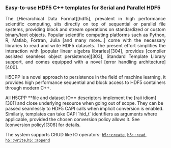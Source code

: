 <!---
 Copyright (c) 2018 vargaconsulting, Toronto,ON Canada
 Author: Varga, Steven <steven@vargaconsulting.ca>
--->

### Easy-to-use  [HDF5][hdf5] C++ templates for Serial and Parallel HDF5  
<p align='justify'>
The [Hierarchical Data Format][hdf5], prevalent in high performance scientific computing, sits directly on top of sequential or parallel file systems, providing block and stream operations on standardized or custom binary/text objects. Popular scientific computing platforms such as Python, R, Matlab, Fortran,  Julia [and many more...] come with the necessary libraries to read and write HDF5 datasets. The present effort simplifies the interaction with [popular linear algebra libraries][304], provides [compiler assisted seamless object persistence][303], Standard Template Library support, and comes equipped with a novel [error handling architecture][400].
</p> 
<p align='justify'>
H5CPP is a novel approach to  persistence in the field of machine learning, it provides high performance sequential and block access to HDF5 containers through modern C++.
</p>
All H5CPP **file and dataset IO** descriptors implement the [raii idiom][301] and close underlying resource when going out of scope. They can be passed seamlessly to HDF5 CAPI calls when implicit conversion is enabled. Similarly, templates can take CAPI `hid_t` identifiers as arguments where applicable, provided the chosen conversion policy allows it. See [conversion policy][306] for details.

The system supports CRUD like IO operators: [`h5::create`][700], [`h5::read`][701], [`h5::write`][702],[`h5::append`][703]


[hdf5]: https://support.hdfgroup.org/HDF5/doc/H5.intro.html
[1]: http://en.cppreference.com/w/cpp/container/vector
[2]: http://arma.sourceforge.net
[4]: https://support.hdfgroup.org/HDF5/doc/RM/RM_H5Front.html
[5]: https://support.hdfgroup.org/HDF5/release/obtain5.html
[6]: http://eigen.tuxfamily.org/index.php?title=Main_Page
[7]: http://www.boost.org/doc/libs/1_65_1/libs/numeric/ublas/doc/matrix.htm
[8]: https://julialang.org/
[9]: https://en.wikipedia.org/wiki/Sparse_matrix#Compressed_sparse_row_.28CSR.2C_CRS_or_Yale_format.29
[10]: https://en.wikipedia.org/wiki/Sparse_matrix#Compressed_sparse_column_.28CSC_or_CCS.29
[11]: https://en.wikipedia.org/wiki/List_of_numerical_libraries#C++
[12]: http://en.cppreference.com/w/cpp/concept/StandardLayoutType
[40]: https://support.hdfgroup.org/HDF5/Tutor/HDF5Intro.pdf
[99]: https://en.wikipedia.org/wiki/C_(programming_language)#Pointers
[100]: http://arma.sourceforge.net/
[101]: http://www.boost.org/doc/libs/1_66_0/libs/numeric/ublas/doc/index.html
[102]: http://eigen.tuxfamily.org/index.php?title=Main_Page#Documentation
[103]: https://sourceforge.net/projects/blitz/
[104]: https://sourceforge.net/projects/itpp/
[105]: http://dlib.net/linear_algebra.html
[106]: https://bitbucket.org/blaze-lib/blaze
[107]: https://github.com/wichtounet/etl
[200]: architecture.md#profileing
[201]: http://h5cpp.org/examples.html
[202]: http://h5cpp.org/modules.html
[400]: https://www.meetup.com/Chicago-C-CPP-Users-Group/events/250655716/
[401]: https://www.hdfgroup.org/2018/07/cpp-has-come-a-long-way-and-theres-plenty-in-it-for-users-of-hdf5/
[301]: architecture.md#raii
[302]: architecture.md#error-handling
[303]: compiler.md#the-idea
[304]: architecture.md#linear-algebra
[305]: install.md
[306]: architecture.md#conversion-policy
[307]: architecture.md#property-lists
[308]: architecture.md#custom-filter-pipeline
[400]: architecture.md#error-handling
[500]: http://h5cpp.org/md__home_steven_Documents_projects_h5cpp_docs_pages_blog.html
[501]: http://h5cpp.org/modules.html
[502]: http://h5cpp.org/examples.html
[503]: http://h5cpp.org/independent_8cpp-example.html
[504]: http://h5cpp.org/collective_8cpp-example.html
[505]: http://h5cpp.org/throughput_8cpp-example.html

[601]: architecture.md#file-creation-property-list
[602]: architecture.md#file-access-property-list
[603]: architecture.md#link-creation-property-list
[604]: architecture.md#dataset-creation-property-list
[605]: architecture.md#dataset-access-property-list
[606]: architecture.md#dataset-transfer-property-list
[700]: architecture.md#create
[701]: architecture.md#read
[702]: architecture.md#write
[703]: architecture.md#append
[704]: architecture.md#
[705]: architecture.md#

